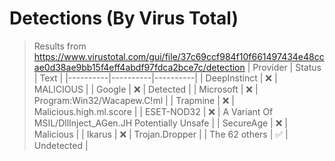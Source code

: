 # Detections (By Virus Total) 
> Results from https://www.virustotal.com/gui/file/37c69ccf984f10f661497434e48ccae0d38ae9bb15f4eff4abdf97fdca2bce7c/detection
| Provider | Status | Text |
|----------|----------|----------|
| DeepInstinct | ❌ | MALICIOUS | 
| Google | ❌ | Detected |
| Microsoft | ❌ | Program:Win32/Wacapew.C!ml |
| Trapmine | ❌ | Malicious.high.ml.score |
| ESET-NOD32 | ❌ | A Variant Of MSIL/DllInject_AGen.JH Potentially Unsafe |
| SecureAge | ❌ | Malicious |
| Ikarus | ❌ | Trojan.Dropper |
| The 62 others | ✅ | Undetected |
